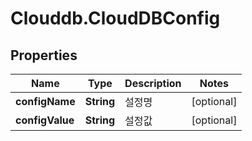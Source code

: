 # Clouddb.CloudDBConfig

## Properties
Name | Type | Description | Notes
------------ | ------------- | ------------- | -------------
**configName** | **String** | 설정명 | [optional] 
**configValue** | **String** | 설정값 | [optional] 


